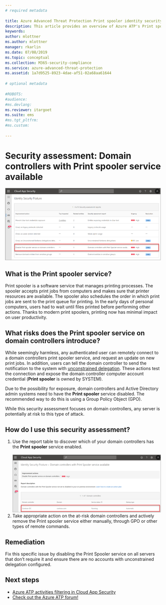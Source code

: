 ```yaml
---
# required metadata

title: Azure Advanced Threat Protection Print spooler identity security posture assessments | Microsoft Docs
description: This article provides an overview of Azure ATP's Print spooler identity security posture assessment reports.
keywords:
author: mlottner
ms.author: mlottner
manager: rkarlin
ms.date: 07/08/2019
ms.topic: conceptual
ms.collection: M365-security-compliance
ms.service: azure-advanced-threat-protection
ms.assetid: 1a7d9525-8923-4dae-af51-02a68aa61644

# optional metadata

#ROBOTS:
#audience:
#ms.devlang:
ms.reviewer: itargoet
ms.suite: ems
#ms.tgt_pltfrm:
#ms.custom:

---
```

# Security assessment: Domain controllers with Print spooler service available

![Disable Print spooler service](media/atp-mcas-ispm-print-spooler-1.png)
 
## What is the **Print spooler** service? 

Print spooler is a software service that manages printing processes. The spooler accepts print jobs from computers and makes sure that printer resources are available. The spooler also schedules the order in which print jobs are sent to the print queue for printing. In the early days of personal computers, users had to wait until files printed before performing other actions. Thanks to modern print spoolers, printing now has minimal impact on user productivity.

## What risks does the **Print spooler** service on domain controllers introduce? 

While seemingly harmless, any authenticated user can remotely connect to a domain controllers print spooler service, and request an update on new print jobs. In addition, users can tell the domain controller to send the notification to the system with [unconstrained delegation](atp-mcas-ispm-unconstrained-kerberos.md). These actions test the connection and expose the domain controller computer account credential (**Print spooler** is owned by SYSTEM). 

Due to the possibility for exposure, domain controllers and Active Directory  admin systems need to have the **Print spooler** service disabled. The recommended way to do this is using a Group Policy Object (GPO). 

While this security assessment focuses on domain controllers, any server is potentially at risk to this type of attack.

## How do I use this security assessment? 
1. Use the report table to discover which of your domain controllers has the **Print spooler** service enabled.   
    <br>![Disable Print spooler service security assessment](media/atp-mcas-ispm-print-spooler-2.png)
1. Take appropriate action on the at-risk domain controllers and actively remove the Print spooler service either manually, through GPO or other types of remote commands.

## Remediation

Fix this specific issue by disabling the Print Spooler service on all servers that don’t require it and ensure there are no accounts with unconstrained delegation configured.
  

## Next steps
- [Azure ATP activities filtering in Cloud App Security](atp-activities-filtering-mcas.md)
- [Check out the Azure ATP forum!](https://aka.ms/azureatpcommunity)